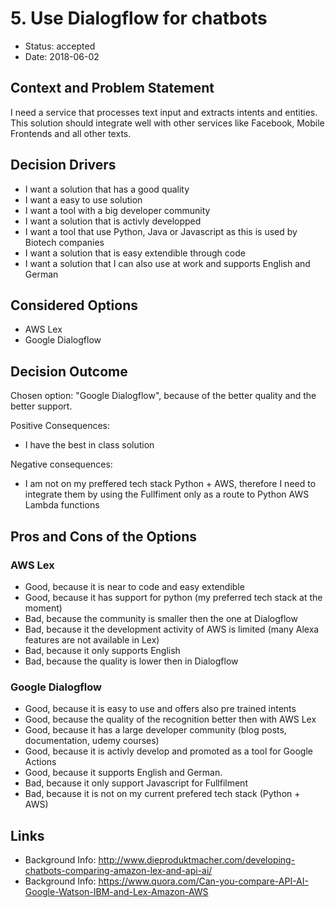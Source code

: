 # 5. Use Dialogflow for chatbots

* Status: accepted 
* Date: 2018-06-02 <!-- optional -->

## Context and Problem Statement

I need a service that processes text input and extracts intents and entities. This solution should integrate well with other services like Facebook, Mobile Frontends and all other texts. 

## Decision Drivers <!-- optional -->

* I want a solution that has a good quality
* I want a easy to use solution
* I want a tool with a big developer community
* I want a solution that is activly developped
* I want a tool that use Python, Java or Javascript as this is used by Biotech companies
* I want a solution that is easy extendible through code
* I want a solution that I can also use at work and supports English and German

## Considered Options

* AWS Lex
* Google Dialogflow

## Decision Outcome

Chosen option: "Google Dialogflow", because of the better quality and the better support.

Positive Consequences: <!-- optional -->
* I have the best in class solution

Negative consequences: <!-- optional -->
* I am not on my preffered tech stack Python + AWS, therefore I need to integrate them by using the Fullfiment only as a route to Python AWS Lambda functions

## Pros and Cons of the Options <!-- optional -->

### AWS Lex

* Good, because it is near to code and easy extendible 
* Good, because it has support for python (my preferred tech stack at the moment)
* Bad, because the community is smaller then the one at Dialogflow
* Bad, because it the development activity of AWS is limited (many Alexa features are not available in Lex)  
* Bad, because it only supports English
* Bad, because the quality is lower then in Dialogflow 

### Google Dialogflow

* Good, because it is easy to use and offers also pre trained intents
* Good, because the quality of the recognition better then with AWS Lex
* Good, because it has a large developer community (blog posts, documentation, udemy courses)
* Good, because it is activly develop and promoted as a tool for Google Actions
* Good, because it supports English and German.
* Bad, because it only support Javascript for Fullfilment
* Bad, because it is not on my current prefered tech stack (Python + AWS)

## Links <!-- optional -->

* Background Info: http://www.dieproduktmacher.com/developing-chatbots-comparing-amazon-lex-and-api-ai/ 
* Background Info: https://www.quora.com/Can-you-compare-API-AI-Google-Watson-IBM-and-Lex-Amazon-AWS
